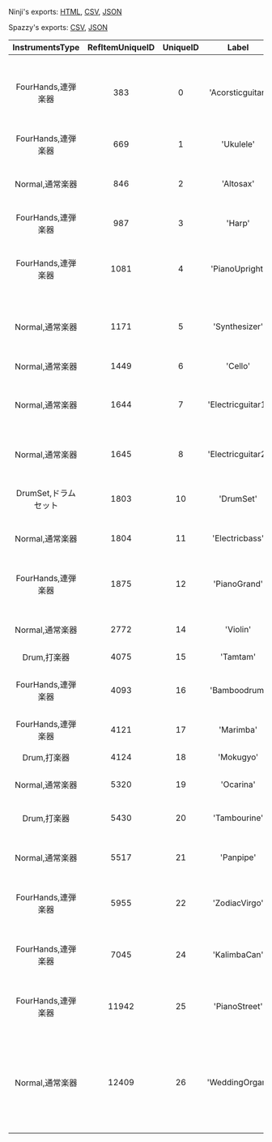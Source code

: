 Ninji's exports: [HTML](https://wuffs.org/acnh/bcsv_150/html/SoundInstruments.html), [CSV](https://wuffs.org/acnh/bcsv_150/csv/SoundInstruments.csv), [JSON](https://wuffs.org/acnh/bcsv_150/json/SoundInstruments.json)

Spazzy's exports: [CSV](https://github.com/McSpazzy/acnh-csv/blob/master/SoundInstruments.csv), [JSON](https://github.com/McSpazzy/acnh-json/blob/master/SoundInstruments.json)

| InstrumentsType | RefItemUniqueID | UniqueID | Label | Name |
|:--:|:--:|:--:|:--:|:--:|
| FourHands,連弾楽器 | 383 | 0 | 'Acorsticguitar' | 'アコースティックギター' | 
| FourHands,連弾楽器 | 669 | 1 | 'Ukulele' | 'ウクレレ' | 
| Normal,通常楽器 | 846 | 2 | 'Altosax' | 'アルトサックス' | 
| FourHands,連弾楽器 | 987 | 3 | 'Harp' | 'ハープ' | 
| FourHands,連弾楽器 | 1081 | 4 | 'PianoUpright' | 'アップライトピアノ' | 
| Normal,通常楽器 | 1171 | 5 | 'Synthesizer' | 'シンセサイザー' | 
| Normal,通常楽器 | 1449 | 6 | 'Cello' | 'チェロ' | 
| Normal,通常楽器 | 1644 | 7 | 'Electricguitar1' | 'エレキギターES1' | 
| Normal,通常楽器 | 1645 | 8 | 'Electricguitar2' | 'エレキギターES2' | 
| DrumSet,ドラムセット | 1803 | 10 | 'DrumSet' | 'ドラムセット' | 
| Normal,通常楽器 | 1804 | 11 | 'Electricbass' | 'エレキベース' | 
| FourHands,連弾楽器 | 1875 | 12 | 'PianoGrand' | 'グランドピアノ' | 
| Normal,通常楽器 | 2772 | 14 | 'Violin' | 'ヴァイオリン' | 
| Drum,打楽器 | 4075 | 15 | 'Tamtam' | 'どら' | 
| FourHands,連弾楽器 | 4093 | 16 | 'Bamboodrum' | 'バンブードラム' | 
| FourHands,連弾楽器 | 4121 | 17 | 'Marimba' | 'マリンバ' | 
| Drum,打楽器 | 4124 | 18 | 'Mokugyo' | 'もくぎょ' | 
| Normal,通常楽器 | 5320 | 19 | 'Ocarina' | 'オカリナ' | 
| Drum,打楽器 | 5430 | 20 | 'Tambourine' | 'タンバリン' | 
| Normal,通常楽器 | 5517 | 21 | 'Panpipe' | 'パンフルート' | 
| FourHands,連弾楽器 | 5955 | 22 | 'ZodiacVirgo' | 'ヴァルゴのハープ' | 
| FourHands,連弾楽器 | 7045 | 24 | 'KalimbaCan' | 'あきかんカリンバ' | 
| FourHands,連弾楽器 | 11942 | 25 | 'PianoStreet' | 'ストリートピアノ' | 
| Normal,通常楽器 | 12409 | 26 | 'WeddingOrgan' | 'ジューンブライドパイプオルガン' | 
